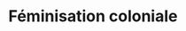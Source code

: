 ---
title: "Féminisation coloniale"
slug: "feminisation-coloniale"
definition: |
  Processus discursif et politique par lequel la colonie est représentée comme une femme à dominer, civiliser ou protéger.
historicalContext: |
  Analysée dans les études de genre postcoloniales. Federici y voit une continuité entre patriarcat et impérialisme.
books:
  - caliban-and-the-witch
---